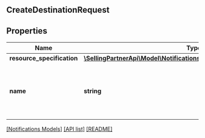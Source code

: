 ## CreateDestinationRequest

## Properties

Name | Type | Description | Notes
------------ | ------------- | ------------- | -------------
**resource_specification** | [**\SellingPartnerApi\Model\Notifications\DestinationResourceSpecification**](DestinationResourceSpecification.md) |  |
**name** | **string** | A developer-defined name to help identify this destination. |

[[Notifications Models]](../) [[API list]](../../Api) [[README]](../../../README.md)
